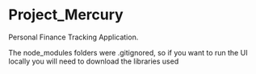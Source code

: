 # Project_Mercury
Personal Finance Tracking Application. 

The node_modules folders were .gitignored, so if you want to run the UI locally you will need to download the libraries used
